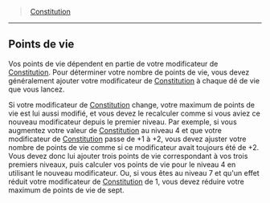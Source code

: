 ﻿---
!GenericItem
Name: Points de vie
Id: abilities_constitution_hd.md#points-de-vie
ParentLink: abilities_constitution_hd.md#constitution
ParentName: Constitution
NameLevel: 2
Attributes:
  Name: Points de vie
  Markdown: >+
    ## <!--Name-->Points de vie<!--/Name-->


    Vos points de vie dépendent en partie de votre modificateur de [Constitution](hd_abilities_constitution.md). Pour déterminer votre nombre de points de vie, vous devez généralement ajouter votre modificateur de [Constitution](hd_abilities_constitution.md) à chaque dé de vie que vous lancez.


    Si votre modificateur de [Constitution](hd_abilities_constitution.md) change, votre maximum de points de vie est lui aussi modifié, et vous devez le recalculer comme si vous aviez ce nouveau modificateur depuis le premier niveau. Par exemple, si vous augmentez votre valeur de [Constitution](hd_abilities_constitution.md) au niveau 4 et que votre modificateur de [Constitution](hd_abilities_constitution.md) passe de +1 à +2, vous devez ajuster votre nombre de points de vie comme si ce modificateur avait toujours été de +2. Vous devez donc lui ajouter trois points de vie correspondant à vos trois premiers niveaux, puis calculer vos points de vie pour le niveau 4 en utilisant le nouveau modificateur. Ou, si vous êtes au niveau 7 et qu'un effet réduit votre modificateur de [Constitution](hd_abilities_constitution.md) de 1, vous devez réduire votre maximum de points de vie de sept.

AttributesDictionary: >+
  Name: Points de vie

  Markdown: >+

    ## <!--Name-->Points de vie<!--/Name-->





    Vos points de vie dépendent en partie de votre modificateur de [Constitution](hd_abilities_constitution.md). Pour déterminer votre nombre de points de vie, vous devez généralement ajouter votre modificateur de [Constitution](hd_abilities_constitution.md) à chaque dé de vie que vous lancez.





    Si votre modificateur de [Constitution](hd_abilities_constitution.md) change, votre maximum de points de vie est lui aussi modifié, et vous devez le recalculer comme si vous aviez ce nouveau modificateur depuis le premier niveau. Par exemple, si vous augmentez votre valeur de [Constitution](hd_abilities_constitution.md) au niveau 4 et que votre modificateur de [Constitution](hd_abilities_constitution.md) passe de +1 à +2, vous devez ajuster votre nombre de points de vie comme si ce modificateur avait toujours été de +2. Vous devez donc lui ajouter trois points de vie correspondant à vos trois premiers niveaux, puis calculer vos points de vie pour le niveau 4 en utilisant le nouveau modificateur. Ou, si vous êtes au niveau 7 et qu'un effet réduit votre modificateur de [Constitution](hd_abilities_constitution.md) de 1, vous devez réduire votre maximum de points de vie de sept.



---
> [Constitution](hd_abilities_constitution.md)

---

## Points de vie

Vos points de vie dépendent en partie de votre modificateur de [Constitution](hd_abilities_constitution.md). Pour déterminer votre nombre de points de vie, vous devez généralement ajouter votre modificateur de [Constitution](hd_abilities_constitution.md) à chaque dé de vie que vous lancez.

Si votre modificateur de [Constitution](hd_abilities_constitution.md) change, votre maximum de points de vie est lui aussi modifié, et vous devez le recalculer comme si vous aviez ce nouveau modificateur depuis le premier niveau. Par exemple, si vous augmentez votre valeur de [Constitution](hd_abilities_constitution.md) au niveau 4 et que votre modificateur de [Constitution](hd_abilities_constitution.md) passe de +1 à +2, vous devez ajuster votre nombre de points de vie comme si ce modificateur avait toujours été de +2. Vous devez donc lui ajouter trois points de vie correspondant à vos trois premiers niveaux, puis calculer vos points de vie pour le niveau 4 en utilisant le nouveau modificateur. Ou, si vous êtes au niveau 7 et qu'un effet réduit votre modificateur de [Constitution](hd_abilities_constitution.md) de 1, vous devez réduire votre maximum de points de vie de sept.

